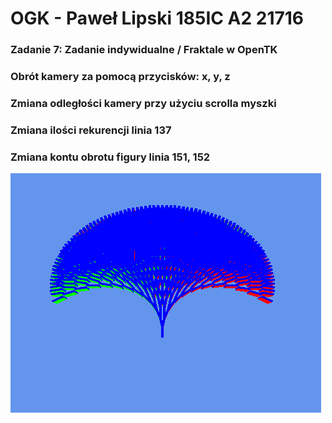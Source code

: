 # OGK - Paweł Lipski 185IC A2 21716

### Zadanie 7: Zadanie indywidualne / Fraktale w OpenTK

### Obrót kamery za pomocą przycisków: x, y, z
### Zmiana odległości kamery przy użyciu scrolla myszki
### Zmiana ilości rekurencji linia 137 
### Zmiana kontu obrotu figury linia 151, 152

![Alt Text](img/obr1.png)